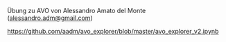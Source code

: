 Übung zu AVO von Alessandro Amato del Monte (alessandro.adm@gmail.com)

https://github.com/aadm/avo_explorer/blob/master/avo_explorer_v2.ipynb
